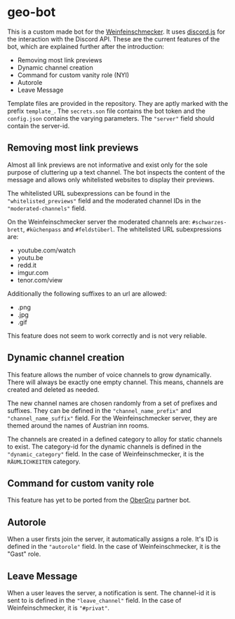 # geo-bot

This is a custom made bot for the [Weinfeinschmecker](https://discord.gg/g8y3CpE). It uses [discord.js](https://discord.js.org/) for the interaction with the Discord API. These are the current features of the bot, which are explained further after the introduction:

- Removing most link previews
- Dynamic channel creation
- Command for custom vanity role (NYI)
- Autorole
- Leave Message

Template files are provided in the repository. They are aptly marked with the prefix `template_`. The `secrets.son` file contains the bot token and the `config.json` contains the varying parameters. The `"server"` field should contain the server-id.

## Removing most link previews

Almost all link previews are not informative and exist only for the sole purpose of cluttering up a text channel. The bot inspects the content of the message and allows only whitelisted websites to display their previews.

The whitelisted URL subexpressions can be found in the `"whitelisted_previews"` field and the moderated channel IDs in the `"moderated-channels"` field.

On the Weinfeinschmecker server the moderated channels are: `#schwarzes-brett`, `#küchenpass` and `#feldstüberl`. The whitelisted URL subexpressions are:

- youtube.com/watch
- youtu.be
- redd.it
- imgur.com
- tenor.com/view

Additionally the following suffixes to an url are allowed:

- .png
- .jpg
- .gif

This feature does not seem to work correctly and is not very reliable.

## Dynamic channel creation

This feature allows the number of voice channels to grow dynamically. There will always be exactly one empty channel. This means, channels are created and deleted as needed.

The new channel names are chosen randomly from a set of prefixes and suffixes. They can be defined in the `"channel_name_prefix"` and `"channel_name_suffix"` field. For the Weinfeinschmecker server, they are themed around the names of Austrian inn rooms.

The channels are created in a defined category to alloy for static channels to exist. The category-id for the dynamic channels is defined in the `"dynamic_category"` field. In the case of Weinfeinschmecker, it is the `RÄUMLICHKEITEN` category.

## Command for custom vanity role

This feature has yet to be ported from the [OberGru](https://github.com/Pasgru/OberGru) partner bot.

## Autorole

When a user firsts join the server, it automatically assigns a role. It's ID is defined in the `"autorole"` field. In the case of Weinfeinschmecker, it is the "Gast" role.

## Leave Message

When a user leaves the server, a notification is sent. The channel-id it is sent to is defined in the `"leave_channel"` field. In the case of Weinfeinschmecker, it is `"#privat"`.
